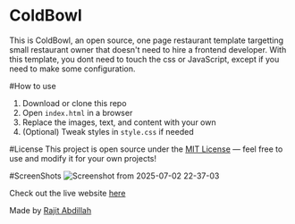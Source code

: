 # ColdBowl
This is ColdBowl, an open source, one page restaurant template targetting small restaurant owner that doesn't need to hire a frontend developer.
With this template, you dont need to touch the css or JavaScript, except if you need to make some configuration.

#How to use
1. Download or clone this repo
2. Open `index.html` in a browser
3. Replace the images, text, and content with your own
4. (Optional) Tweak styles in `style.css` if needed

#License
This project is open source under the [MIT License](https://opensource.org/licenses/MIT) — feel free to use and modify it for your own projects!

#ScreenShots
![Screenshot from 2025-07-02 22-37-03](https://github.com/user-attachments/assets/d562b367-576d-4124-a75c-160cee600fff)

Check out the live website [here](https://rajit-abdillah.github.io/ColdBowl/)


Made by [Rajit Abdillah](https://github.com/Rajit-abdillah)
